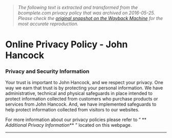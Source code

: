 > *The following text is extracted and transformed from the bcomplete.com privacy policy that was archived on 2016-05-25. Please check the [original snapshot on the Wayback Machine](https://web.archive.org/web/20160525110003id_/http%3A//www.johnhancock.com/privacysecurity.html) for the most accurate reproduction.*

# Online Privacy Policy - John Hancock

###  Privacy and Security Information

Your trust is important to John Hancock, and we respect your privacy. One way we earn that trust is by protecting your personal information. We have administrative, technical and physical safeguards in place intended to protect information collected from customers who purchase products or services from John Hancock. And, we have implemented safeguards to help protect information collected from visitors to our websites.

For more information about our privacy policies please refer to “ ** _Additional Privacy Information_** ” located on this webpage.

* * *
